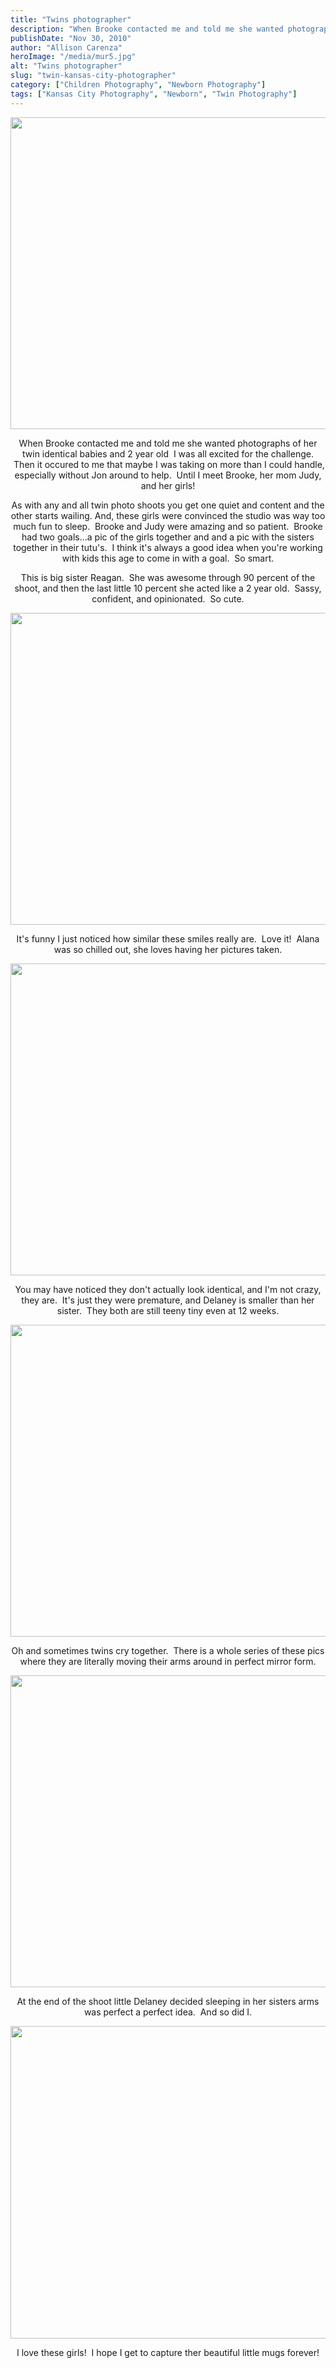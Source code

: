 ```yaml
---
title: "Twins photographer"
description: "When Brooke contacted me and told me she wanted photographs of her twin identical babies and 2 year old  I "
publishDate: "Nov 30, 2010"
author: "Allison Carenza"
heroImage: "/media/mur5.jpg"
alt: "Twins photographer"
slug: "twin-kansas-city-photographer"
category: ["Children Photography", "Newborn Photography"]
tags: ["Kansas City Photography", "Newborn", "Twin Photography"]
---
```


<p><img class="aligncenter size-full wp-image-1834" title="mur5" src="/media/mur5.jpg" alt="" width="750" height="499" srcset="/media/mur5.jpg 750w, /media/mur5-300x200.jpg 300w" sizes="(max-width: 750px) 100vw, 750px" /></p>
<p style="text-align: center;">When Brooke contacted me and told me she wanted photographs of her twin identical babies and 2 year old  I was all excited for the challenge.  Then it occured to me that maybe I was taking on more than I could handle, especially without Jon around to help.  Until I meet Brooke, her mom Judy, and her girls!</p>
<p style="text-align: center;">As with any and all twin photo shoots you get one quiet and content and the other starts wailing. And, these girls were convinced the studio was way too much fun to sleep.  Brooke and Judy were amazing and so patient.  Brooke had two goals...a pic of the girls together and and a pic with the sisters together in their tutu&apos;s.  I think it&apos;s always a good idea when you&apos;re working with kids this age to come in with a goal.  So smart.</p>
<p style="text-align: center;">This is big sister Reagan.  She was awesome through 90 percent of the shoot, and then the last little 10 percent she acted like a 2 year old.  Sassy, confident, and opinionated.  So cute.</p>
<p><img class="aligncenter size-full wp-image-1835" title="mur6" src="/media/mur6.jpg" alt="" width="751" height="499" srcset="/media/mur6.jpg 751w, /media/mur6-300x199.jpg 300w" sizes="(max-width: 751px) 100vw, 751px" /></p>
<p style="text-align: center;">It&apos;s funny I just noticed how similar these smiles really are.  Love it!  Alana was so chilled out, she loves having her pictures taken.</p>
<p><img class="aligncenter size-full wp-image-1833" title="mur4" src="/media/mur4.jpg" alt="" width="750" height="499" srcset="/media/mur4.jpg 750w, /media/mur4-300x200.jpg 300w" sizes="(max-width: 750px) 100vw, 750px" /></p>
<p style="text-align: center;">You may have noticed they don&apos;t actually look identical, and I&apos;m not crazy, they are.  It&apos;s just they were premature, and Delaney is smaller than her sister.  They both are still teeny tiny even at 12 weeks.</p>
<p><img class="aligncenter size-full wp-image-1832" title="mur3" src="/media/mur3.jpg" alt="" width="750" height="499" srcset="/media/mur3.jpg 750w, /media/mur3-300x200.jpg 300w" sizes="(max-width: 750px) 100vw, 750px" /></p>
<p style="text-align: center;">Oh and sometimes twins cry together.  There is a whole series of these pics where they are literally moving their arms around in perfect mirror form.</p>
<p><img class="aligncenter size-full wp-image-1831" title="mur2" src="/media/mur2.jpg" alt="" width="750" height="499" srcset="/media/mur2.jpg 750w, /media/mur2-300x200.jpg 300w" sizes="(max-width: 750px) 100vw, 750px" /></p>
<p style="text-align: center;">At the end of the shoot little Delaney decided sleeping in her sisters arms was perfect a perfect idea.  And so did I.</p>
<p style="text-align: center;"><img class="aligncenter size-full wp-image-1830" title="mur1" src="/media/mur1.jpg" alt="" width="752" height="500" srcset="/media/mur1.jpg 752w, /media/mur1-300x199.jpg 300w" sizes="(max-width: 752px) 100vw, 752px" /></p>
<p style="text-align: center;">I love these girls!  I hope I get to capture ther beautiful little mugs forever!</p>
